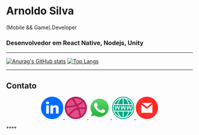 # Arnoldo Silva

(Mobile && Game).Developer

### Desenvolvedor em React Native, Nodejs, Unity

---

[![Anurag's GitHub stats](https://github-readme-stats.vercel.app/api?username=arnoldosilva&theme=synthwave)](https://github.com/arnoldosilva)
[![Top Langs](https://github-readme-stats.vercel.app/api/top-langs/?username=arnoldosilva&theme=synthwave)](https://github.com/arnoldosilva)



---
## Contato
<p align="center">
<a href="https://www.linkedin.com/in/arnoldosilva/">
<img src="img/linkedin.png" width="60">
</a>
<a href="https://dribbble.com/arnoldosilva">
<img src="img/dribble.png" width="60">
</a>
<a href="https://wa.me/5585998714767">
<img src="img/whatsapp.png" width="60">
</a>
<a href="https://arnoldosilva.com.br">
<img src="img/www.png" width="60">
</a>
<a href="mailto:contato@arnoldosilva.com.br">
<img src="img/email.png" width="60">
</a>
</p>****

<!--
### Hi there 👋
**arnoldosilva/arnoldosilva** is a ✨ _special_ ✨ repository because its `README.md` (this file) appears on your GitHub profile.

Here are some ideas to get you started:

- 🔭 I’m currently working on ...
- 🌱 I’m currently learning ...
- 👯 I’m looking to collaborate on ...
- 🤔 I’m looking for help with ...
- 💬 Ask me about ...
- 📫 How to reach me: ...
- 😄 Pronouns: ...
- ⚡ Fun fact: ...
-->
